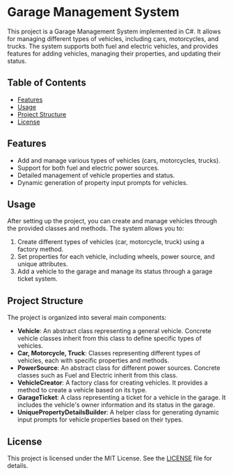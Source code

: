 # Garage Management System

This project is a Garage Management System implemented in C#. It allows for managing different types of vehicles, including cars, motorcycles, and trucks. The system supports both fuel and electric vehicles, and provides features for adding vehicles, managing their properties, and updating their status.

## Table of Contents

- [Features](#features)
- [Usage](#usage)
- [Project Structure](#project-structure)
- [License](#license)

## Features

- Add and manage various types of vehicles (cars, motorcycles, trucks).
- Support for both fuel and electric power sources.
- Detailed management of vehicle properties and status.
- Dynamic generation of property input prompts for vehicles.

## Usage

After setting up the project, you can create and manage vehicles through the provided classes and methods. The system allows you to:

1. Create different types of vehicles (car, motorcycle, truck) using a factory method.
2. Set properties for each vehicle, including wheels, power source, and unique attributes.
3. Add a vehicle to the garage and manage its status through a garage ticket system.

## Project Structure

The project is organized into several main components:

- **Vehicle**: An abstract class representing a general vehicle. Concrete vehicle classes inherit from this class to define specific types of vehicles.
- **Car, Motorcycle, Truck**: Classes representing different types of vehicles, each with specific properties and methods.
- **PowerSource**: An abstract class for different power sources. Concrete classes such as Fuel and Electric inherit from this class.
- **VehicleCreator**: A factory class for creating vehicles. It provides a method to create a vehicle based on its type.
- **GarageTicket**: A class representing a ticket for a vehicle in the garage. It includes the vehicle's owner information and its status in the garage.
- **UniquePropertyDetailsBuilder**: A helper class for generating dynamic input prompts for vehicle properties based on their types.

## License

This project is licensed under the MIT License. See the [LICENSE](LICENSE) file for details.

